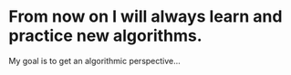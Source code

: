 # From now on I will always learn and practice new algorithms.

My goal is to get an algorithmic perspective...
